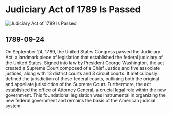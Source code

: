 # Judiciary Act of 1789 Is Passed

![Judiciary Act of 1789 Is Passed](https://www.archives.gov/files/milestone-documents/images/doc-012-big.jpg)

## 1789-09-24

On September 24, 1789, the United States Congress passed the Judiciary Act, a landmark piece of legislation that established the federal judiciary of the United States. Signed into law by President George Washington, the act created a Supreme Court composed of a Chief Justice and five associate justices, along with 13 district courts and 3 circuit courts. It meticulously defined the jurisdiction of these federal courts, outlining both the original and appellate jurisdiction of the Supreme Court. Furthermore, the act established the office of Attorney General, a crucial legal role within the new government. This foundational legislation was instrumental in organizing the new federal government and remains the basis of the American judicial system.